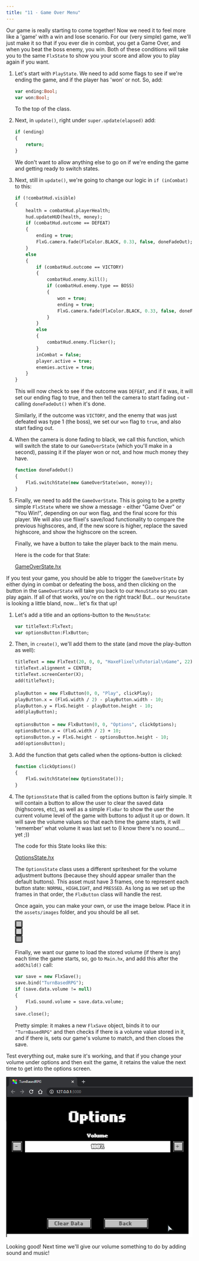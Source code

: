 ```yaml
---
title: "11 - Game Over Menu"
---
```


Our game is really starting to come together! Now we need it to feel more like a 'game' with a win and lose scenario. For our (very simple) game, we'll just make it so that if you ever die in combat, you get a Game Over, and when you beat the boss enemy, you win. Both of these conditions will take you to the same `FlxState` to show you your score and allow you to play again if you want.

1. Let's start with `PlayState`. We need to add some flags to see if we're ending the game, and if the player has 'won' or not. So, add:
	
	```haxe
	var ending:Bool;
	var won:Bool;
	```

	To the top of the class.

2. Next, in `update()`, right under `super.update(elapsed)` add:

	```haxe
	if (ending)
	{
		return;
	}
	```

	We don't want to allow anything else to go on if we're ending the game and getting ready to switch states.

3. Next, still in `update()`, we're going to change our logic in `if (inCombat)` to this:

	```haxe
	if (!combatHud.visible)
	{
		health = combatHud.playerHealth;
		hud.updateHUD(health, money);
		if (combatHud.outcome == DEFEAT)
		{
			ending = true;
			FlxG.camera.fade(FlxColor.BLACK, 0.33, false, doneFadeOut);
		}
		else
		{
			if (combatHud.outcome == VICTORY)
			{
				combatHud.enemy.kill();
				if (combatHud.enemy.type == BOSS)
				{
					won = true;
					ending = true;
					FlxG.camera.fade(FlxColor.BLACK, 0.33, false, doneFadeOut);
				}
			}
			else
			{
				combatHud.enemy.flicker();
			}
			inCombat = false;
			player.active = true;
			enemies.active = true;
		}
	}
	```

	This will now check to see if the outcome was `DEFEAT`, and if it was, it will set our ending flag to true, and then tell the camera to start fading out - calling `doneFadeOut()` when it's done.

	Similarly, if the outcome was `VICTORY`, and the enemy that was just defeated was type 1 (the boss), we set our `won` flag to `true`, and also start fading out.

4. When the camera is done fading to black, we call this function, which will switch the state to our `GameOverState` (which you'll make in a second), passing it if the player won or not, and how much money they have.

	```haxe
	function doneFadeOut()
	{
		FlxG.switchState(new GameOverState(won, money));
	}
	```

5. Finally, we need to add the `GameOverState`. This is going to be a pretty simple `FlxState` where we show a message - either "Game Over" or "You Win!", depending on our won flag, and the final score for this player. We will also use flixel's save/load functionality to compare the previous highscores, and, if the new score is higher, replace the saved highscore, and show the highscore on the screen.

	Finally, we have a button to take the player back to the main menu.

	Here is the code for that State:

	[GameOverState.hx](https://github.com/HaxeFlixel/flixel-demos/blob/master/Tutorials/TurnBasedRPG/source/GameOverState.hx)

If you test your game, you should be able to trigger the `GameOverState` by either dying in combat or defeating the boss, and then clicking on the button in the `GameOverState` will take you back to our `MenuState` so you can play again. If all of that works, you're on the right track! But… our `MenuState` is looking a little bland, now… let's fix that up!

[](../images/01_tutorial/0021.png)

1. Let's add a title and an options-button to the `MenuState`:

	```haxe
	var titleText:FlxText;
	var optionsButton:FlxButton;
	```

2. Then, in `create()`, we'll add them to the state (and move the play-button as well):

	```haxe
	titleText = new FlxText(20, 0, 0, "HaxeFlixel\nTutorial\nGame", 22);
	titleText.alignment = CENTER;
	titleText.screenCenter(X);
	add(titleText);
	
	playButton = new FlxButton(0, 0, "Play", clickPlay);
	playButton.x = (FlxG.width / 2) - playButton.width - 10;
	playButton.y = FlxG.height - playButton.height - 10;
	add(playButton);
	
	optionsButton = new FlxButton(0, 0, "Options", clickOptions);
	optionsButton.x = (FlxG.width / 2) + 10;
	optionsButton.y = FlxG.height - optionsButton.height - 10;
	add(optionsButton);
	```

3. Add the function that gets called when the options-button is clicked:

	```haxe
	function clickOptions()
	{
		FlxG.switchState(new OptionsState());
	}
	```

4. The `OptionsState` that is called from the options button is fairly simple. It will contain a button to allow the user to clear the saved data (highscores, etc), as well as a simple `FlxBar` to show the user the current volume level of the game with buttons to adjust it up or down. It will save the volume values so that each time the game starts, it will 'remember' what volume it was last set to (I know there's no sound…. yet ;))

	The code for this State looks like this:

	[OptionsState.hx](https://github.com/HaxeFlixel/flixel-demos/blob/master/Tutorials/TurnBasedRPG/source/OptionsState.hx)

	The `OptionsState` class uses a different spritesheet for the volume adjustment buttons (because they should appear smaller than the default buttons). This asset must have 3 frames, one to represent each button state: `NORMAL`, `HIGHLIGHT`, and `PRESSED`. As long as we set up the frames in that order, the `FlxButton` class will handle the rest.

	Once again, you can make your own, or use the image below. Place it in the `assets/images` folder, and you should be all set.

	![](https://raw.githubusercontent.com/HaxeFlixel/flixel-demos/master/Tutorials/TurnBasedRPG/assets/images/button.png)

	Finally, we want our game to load the stored volume (if there is any) each time the game starts, so, go to `Main.hx`, and add this after the `addChild()` call:

	```haxe
	var save = new FlxSave();
	save.bind("TurnBasedRPG");
	if (save.data.volume != null)
	{
		FlxG.sound.volume = save.data.volume;
	}
	save.close();
	```

	Pretty simple: it makes a new `FlxSave` object, binds it to our `"TurnBasedRPG"` and then checks if there is a volume value stored in it, and if there is, sets our game's volume to match, and then closes the save.

Test everything out, make sure it's working, and that if you change your volume under options and then exit the game, it retains the value the next time to get into the options screen.

![](../images/01_tutorial/browser_options.png)

Looking good! Next time we'll give our volume something to do by adding sound and music!
